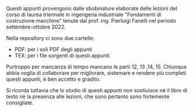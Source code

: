 Questi appunti provengono dalle sbobinature elaborate delle lezioni del corso di laurea triennale in ingengeria 
industriale "Fondamenti di costruzione macchine" tenute dal prof. ing. Pierluigi Fanelli nel periodo settembre-ottobre 2022. 

Nella repository ci sono due cartelle: 
- PDF: per i soli PDF degli appunti
- TEX: per i file sorgenti di questi appunti

Purtroppo per mancanza di tempo mancano le parti 12, 13 ,14, 15. 
Chiunque abbia voglia di collaborare per migliorare, sistemare e rendere più completi questi appunti, è ben accetto e gradito. 

Si ricorda tuttavia che lo studio di questi appunti non sostiuisce nè il libro di testo nè la presenza alle lezioni, 
che sono pertanto sono fortemente consigliate.
